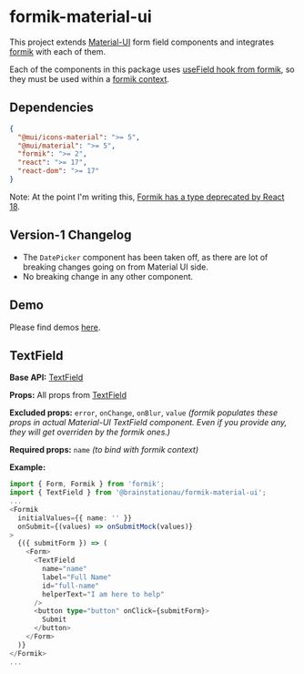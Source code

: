 # formik-material-ui

This project extends [Material-UI](https://material-ui.com/) form field components and integrates [formik](https://formik.org/) with each of them.

Each of the components in this package uses [useField hook from formik](https://formik.org/docs/api/useField), so they must be used within a [formik context](https://formik.org/docs/api/formik).

## Dependencies

```json
{
  "@mui/icons-material": ">= 5",
  "@mui/material": ">= 5",
  "formik": ">= 2",
  "react": ">= 17",
  "react-dom": ">= 17"
}
```

Note: At the point I'm writing this, [Formik has a type deprecated by React 18](https://github.com/jaredpalmer/formik/issues/3546).

## Version-1 Changelog

- The `DatePicker` component has been taken off, as there are lot of breaking changes going on from Material UI side.
- No breaking change in any other component.

## Demo

Please find demos [here](https://formik-material-ui.brainstation.com.au/).

## TextField

**Base API:** [TextField](https://material-ui.com/api/text-field/)

**Props:** All props from [TextField](https://material-ui.com/api/text-field/#props)

**Excluded props:** `error`, `onChange`, `onBlur`, `value`
_(formik populates these props in actual Material-UI TextField component. Even if you provide any, they will get overriden by the formik ones.)_

**Required props:** `name` _(to bind with formik context)_

**Example:**

```typescript
import { Form, Formik } from 'formik';
import { TextField } from '@brainstationau/formik-material-ui';
...
<Formik
  initialValues={{ name: '' }}
  onSubmit={(values) => onSubmitMock(values)}
>
  {({ submitForm }) => (
    <Form>
      <TextField
        name="name"
        label="Full Name"
        id="full-name"
        helperText="I am here to help"
      />
      <button type="button" onClick={submitForm}>
        Submit
      </button>
    </Form>
  )}
</Formik>
...
```
